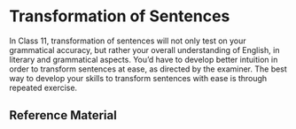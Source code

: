 # Transformation of Sentences

In Class 11, transformation of sentences will not only test on your grammatical accuracy, but rather your overall understanding of English, in literary and grammatical aspects. You’d have to develop better intuition in order to transform sentences at ease, as directed by the examiner. The best way to develop your skills to transform sentences with ease is through repeated exercise.

## Reference Material
